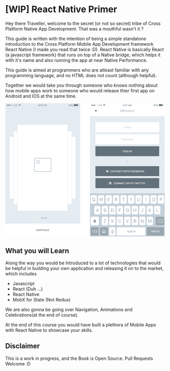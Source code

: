 # \[WIP\] React Native Primer

Hey there Traveller, welcome to the secret \(or not so secret\) tribe of Cross Platform Native App Development. That was a mouthful wasn't it ?

This guide is written with the intention of being a simple standalone introduction to the Cross Platform Mobile App Development framework React Native \(I made you read that twice :D\). React Native is basically React \(a javascript framework\) that runs on top of a Native bridge, which helps it with it's name and also running the app at near Native Performance.

This guide is aimed at programmers who are atleast familiar with any programming language, and no HTML does not count \(although helpful\).

Together we would take you through someone who knows nothing about how mobile apps work to someone who would release thier first app on Android and IOS at the same time.

![](/assets/mobile-wireframe.png)

## What you will Learn

Along the way you would be Introduced to a lot of technologies that would be helpful in building your own application and releasing it on to the market, which includes

* Javascript
* React \(Duh ...\)
* React Native
* MobX for State \(Not Redux\)

We are also gonna be going over Navigation, Animations and Celebrations\(at the end of course\).

At the end of this course you would have built a plethora of Mobile Apps with React Native to showcase your skills.

## Disclaimer

This is a work in progress, and the Book is Open Source. Pull Requests Welcome :D

## 



